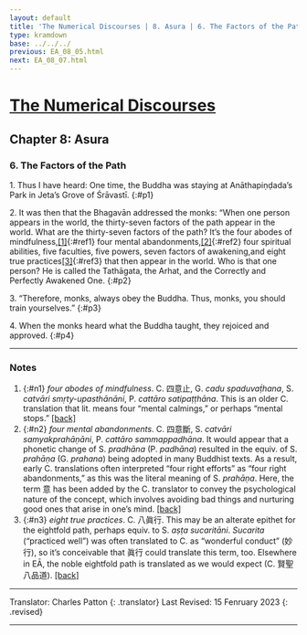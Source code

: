 ```yaml
---
layout: default
title: 'The Numerical Discourses | 8. Asura | 6. The Factors of the Path'
type: kramdown
base: ../../../
previous: EA_08_05.html
next: EA_08_07.html
---
```


# [The Numerical Discourses](../index.html)
## Chapter 8: Asura
### 6. The Factors of the Path

1\. Thus I have heard: One time, the Buddha was staying at Anāthapiṇḍada’s Park in Jeta’s Grove of Śrāvastī.
{:#p1}

2\. It was then that the Bhagavān addressed the monks: “When one person appears in the world, the thirty-seven factors of the path appear in the world. What are the thirty-seven factors of the path? It’s the four abodes of mindfulness,[\[1\]](#n1){:#ref1} four mental abandonments,[\[2\]](#n2){:#ref2} four spiritual abilities, five faculties, five powers, seven factors of awakening,and eight true practices[\[3\]](#n3){:#ref3} that then appear in the world. Who is that one person? He is called the Tathāgata, the Arhat, and the Correctly and Perfectly Awakened One.
{:#p2}

3\. “Therefore, monks, always obey the Buddha. Thus, monks, you should train yourselves.”
{:#p3}

4\. When the monks heard what the Buddha taught, they rejoiced and approved.
{:#p4}

---

### Notes

1. {:#n1} *four abodes of mindfulness*. C. 四意止, G. *cadu spaduvaṭ́hana*, S. *catvāri smṛty-upasthānāni*, P. *cattāro satipaṭṭhāna*. This is an older C. translation that lit. means four “mental calmings,” or perhaps “mental stops.” [\[back\]](#ref1)
2. {:#n2} *four mental abandonments*. C. 四意斷, S. *catvāri samyakprahāṇāni*, P. *cattāro sammappadhāna*. It would appear that a phonetic change of S. *pradhāna* (P. *padhāna*) resulted in the equiv. of S. *prahāṇa* (G. *prahana*) being adopted in many Buddhist texts. As a result, early C. translations often interpreted “four right efforts” as “four right abandonments,” as this was the literal meaning of S. *prahāṇa*. Here, the term 意 has been added by the C. translator to convey the psychological nature of the concept, which involves avoiding bad things and nurturing good ones that arise in one’s mind. [\[back\]](#ref2)
3. {:#n3} *eight true practices*. C. 八眞行. This may be an alterate epithet for the eightfold path, perhaps equiv. to S. *aṣṭa sucaritāni*. *Sucarita* (“practiced well”) was often translated to C. as “wonderful conduct” (妙行), so it’s conceivable that 眞行 could translate this term, too. Elsewhere in EĀ, the noble eightfold path is translated as we would expect (C. 賢聖八品道). [\[back\]](#ref3)

---

Translator: Charles Patton
{: .translator}
Last Revised: 15 Fenruary 2023
{: .revised}

---